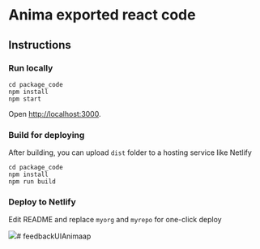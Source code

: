 # Anima exported react code

## Instructions

### Run locally

```
cd package_code
npm install
npm start
```

Open [http://localhost:3000](http://localhost:3000).

### Build for deploying

After building, you can upload `dist` folder to a hosting service like Netlify

```
cd package_code
npm install
npm run build
```

### Deploy to Netlify

Edit README and replace `myorg` and `myrepo` for one-click deploy

[![](https://www.netlify.com/img/deploy/button.svg)](https://app.netlify.com/start/deploy?repository=https://github.com/myorg/myrepo)# feedbackUIAnimaap
